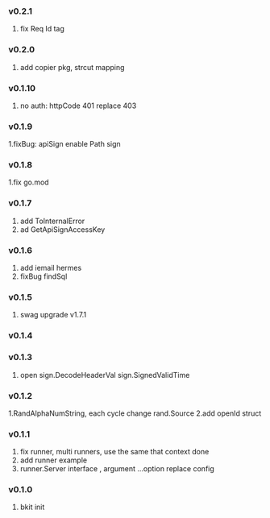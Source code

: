 ### v0.2.1
1. fix Req Id tag

### v0.2.0
1. add copier pkg, strcut mapping

### v0.1.10
1. no auth: httpCode 401 replace 403
### v0.1.9
1.fixBug: apiSign enable Path sign
### v0.1.8
1.fix go.mod
### v0.1.7
1. add ToInternalError
2. ad GetApiSignAccessKey
### v0.1.6
1. add iemail hermes
2. fixBug findSql
### v0.1.5
1. swag upgrade v1.7.1

### v0.1.4

### v0.1.3
1. open sign.DecodeHeaderVal sign.SignedValidTime
### v0.1.2
1.RandAlphaNumString, each cycle change rand.Source
2.add openId struct
### v0.1.1
1. fix runner, multi runners, use the same that context done
2. add runner example
3. runner.Server interface , argument ...option replace config

### v0.1.0
1. bkit init